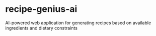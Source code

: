 # recipe-genius-ai
AI-powered web application for generating recipes based on available ingredients and dietary constraints
